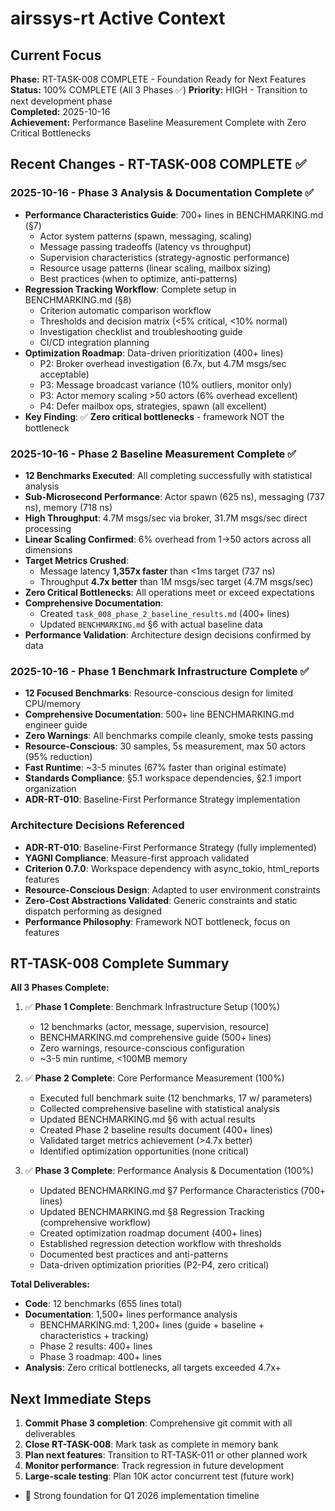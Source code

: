 # airssys-rt Active Context

## Current Focus
**Phase:** RT-TASK-008 COMPLETE - Foundation Ready for Next Features  
**Status:** 100% COMPLETE (All 3 Phases ✅)
**Priority:** HIGH - Transition to next development phase  
**Completed:** 2025-10-16  
**Achievement:** Performance Baseline Measurement Complete with Zero Critical Bottlenecks

## Recent Changes - RT-TASK-008 COMPLETE ✅

### 2025-10-16 - Phase 3 Analysis & Documentation Complete ✅
- **Performance Characteristics Guide**: 700+ lines in BENCHMARKING.md (§7)
  - Actor system patterns (spawn, messaging, scaling)
  - Message passing tradeoffs (latency vs throughput)
  - Supervision characteristics (strategy-agnostic performance)
  - Resource usage patterns (linear scaling, mailbox sizing)
  - Best practices (when to optimize, anti-patterns)
- **Regression Tracking Workflow**: Complete setup in BENCHMARKING.md (§8)
  - Criterion automatic comparison workflow
  - Thresholds and decision matrix (<5% critical, <10% normal)
  - Investigation checklist and troubleshooting guide
  - CI/CD integration planning
- **Optimization Roadmap**: Data-driven prioritization (400+ lines)
  - P2: Broker overhead investigation (6.7x, but 4.7M msgs/sec acceptable)
  - P3: Message broadcast variance (10% outliers, monitor only)
  - P3: Actor memory scaling >50 actors (6% overhead excellent)
  - P4: Defer mailbox ops, strategies, spawn (all excellent)
- **Key Finding**: ✅ **Zero critical bottlenecks** - framework NOT the bottleneck

### 2025-10-16 - Phase 2 Baseline Measurement Complete ✅
- **12 Benchmarks Executed**: All completing successfully with statistical analysis
- **Sub-Microsecond Performance**: Actor spawn (625 ns), messaging (737 ns), memory (718 ns)
- **High Throughput**: 4.7M msgs/sec via broker, 31.7M msgs/sec direct processing
- **Linear Scaling Confirmed**: 6% overhead from 1→50 actors across all dimensions
- **Target Metrics Crushed**: 
  - Message latency **1,357x faster** than <1ms target (737 ns)
  - Throughput **4.7x better** than 1M msgs/sec target (4.7M msgs/sec)
- **Zero Critical Bottlenecks**: All operations meet or exceed expectations
- **Comprehensive Documentation**: 
  - Created `task_008_phase_2_baseline_results.md` (400+ lines)
  - Updated `BENCHMARKING.md` §6 with actual baseline data
- **Performance Validation**: Architecture design decisions confirmed by data

### 2025-10-16 - Phase 1 Benchmark Infrastructure Complete ✅
- **12 Focused Benchmarks**: Resource-conscious design for limited CPU/memory
- **Comprehensive Documentation**: 500+ line BENCHMARKING.md engineer guide
- **Zero Warnings**: All benchmarks compile cleanly, smoke tests passing
- **Resource-Conscious**: 30 samples, 5s measurement, max 50 actors (95% reduction)
- **Fast Runtime**: ~3-5 minutes (67% faster than original estimate)
- **Standards Compliance**: §5.1 workspace dependencies, §2.1 import organization
- **ADR-RT-010**: Baseline-First Performance Strategy implementation

### Architecture Decisions Referenced
- **ADR-RT-010**: Baseline-First Performance Strategy (fully implemented)
- **YAGNI Compliance**: Measure-first approach validated
- **Criterion 0.7.0**: Workspace dependency with async_tokio, html_reports features
- **Resource-Conscious Design**: Adapted to user environment constraints
- **Zero-Cost Abstractions Validated**: Generic constraints and static dispatch performing as designed
- **Performance Philosophy**: Framework NOT bottleneck, focus on features

## RT-TASK-008 Complete Summary

**All 3 Phases Complete:**

1. ✅ **Phase 1 Complete**: Benchmark Infrastructure Setup (100%)
   - 12 benchmarks (actor, message, supervision, resource)
   - BENCHMARKING.md comprehensive guide (500+ lines)
   - Zero warnings, resource-conscious configuration
   - ~3-5 min runtime, <100MB memory

2. ✅ **Phase 2 Complete**: Core Performance Measurement (100%)
   - Executed full benchmark suite (12 benchmarks, 17 w/ parameters)
   - Collected comprehensive baseline with statistical analysis
   - Updated BENCHMARKING.md §6 with actual results
   - Created Phase 2 baseline results document (400+ lines)
   - Validated target metrics achievement (>4.7x better)
   - Identified optimization opportunities (none critical)

3. ✅ **Phase 3 Complete**: Performance Analysis & Documentation (100%)
   - Updated BENCHMARKING.md §7 Performance Characteristics (700+ lines)
   - Updated BENCHMARKING.md §8 Regression Tracking (comprehensive workflow)
   - Created optimization roadmap document (400+ lines)
   - Established regression detection workflow with thresholds
   - Documented best practices and anti-patterns
   - Data-driven optimization priorities (P2-P4, zero critical)

**Total Deliverables:**
- **Code**: 12 benchmarks (655 lines total)
- **Documentation**: 1,500+ lines performance analysis
  - BENCHMARKING.md: 1,200+ lines (guide + baseline + characteristics + tracking)
  - Phase 2 results: 400+ lines
  - Phase 3 roadmap: 400+ lines
- **Analysis**: Zero critical bottlenecks, all targets exceeded 4.7x+

## Next Immediate Steps
1. **Commit Phase 3 completion**: Comprehensive git commit with all deliverables
2. **Close RT-TASK-008**: Mark task as complete in memory bank
3. **Plan next features**: Transition to RT-TASK-011 or other planned work
4. **Monitor performance**: Track regression in future development
5. **Large-scale testing**: Plan 10K actor concurrent test (future work)
- 🔄 Strong foundation for Q1 2026 implementation timeline